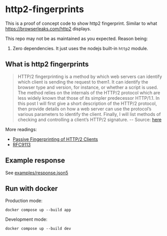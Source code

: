 # http2-fingerprints

This is a proof of concept code to show http2 fingerprint. Similar to what https://browserleaks.com/http2 displays. 

This repo may not be as maintained as you expected. Reason being:

1. Zero dependencies. It just uses the nodejs built-in `http2` module.

## What is http2 fingerprints

> HTTP/2 fingerprinting is a method by which web servers can identify which client is sending the request to them1.
 It can identify the browser type and version, for instance, or whether a
 script is used. The method relies on the internals of the HTTP/2 
protocol which are less widely known that those of its simpler 
predecessor HTTP/1.1. In this post I will first give a short description
 of the HTTP/2 protocol, then provide details on how a web server can 
use the protocol’s various parameters to identify the client. Finally, I
 will list methods of checking and controlling a client’s HTTP/2 
signature. -- Source: [here](https://lwthiker.com/networks/2022/06/17/http2-fingerprinting.html)

More readings:

- [Passive Fingerprinting of HTTP/2 Clients](https://www.blackhat.com/docs/eu-17/materials/eu-17-Shuster-Passive-Fingerprinting-Of-HTTP2-Clients-wp.pdf)
- [RFC9113](https://httpwg.org/specs/rfc9113.html)


## Example response

See [examples/response.json5](/examples/response.json5)

## Run with docker

Production mode:
```shell
docker compose up --build app
```

Development mode:
```shell
docker compose up --build dev
```
